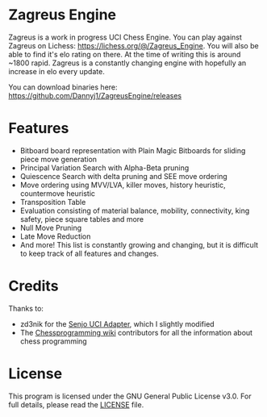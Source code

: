 # Zagreus Engine
Zagreus is a work in progress UCI Chess Engine. You can play against Zagreus on Lichess: https://lichess.org/@/Zagreus_Engine. You will also be able to find it's elo rating on there. At the time of writing this is around ~1800 rapid. 
Zagreus is a constantly changing engine with hopefully an increase in elo every update.

You can download binaries here: https://github.com/Dannyj1/ZagreusEngine/releases

# Features
- Bitboard board representation with Plain Magic Bitboards for sliding piece move generation
- Principal Variation Search with Alpha-Beta pruning
- Quiescence Search with delta pruning and SEE move ordering
- Move ordering using MVV/LVA, killer moves, history heuristic, countermove heuristic
- Transposition Table
- Evaluation consisting of material balance, mobility, connectivity, king safety, piece square tables and more
- Null Move Pruning
- Late Move Reduction
- And more! This list is constantly growing and changing, but it is difficult to keep track of all features and changes.

# Credits
Thanks to:
- zd3nik for the [Senjo UCI Adapter](https://github.com/zd3nik/SenjoUCIAdapter), which I slightly modified
- The [Chessprogramming wiki](https://www.chessprogramming.org/Main_Page) contributors for all the information about chess programming


# License
This program is licensed under the GNU General Public License v3.0. For full details, please read the [LICENSE](https://github.com/Dannyj1/ZagreusEngine/blob/master/LICENSE) file.
